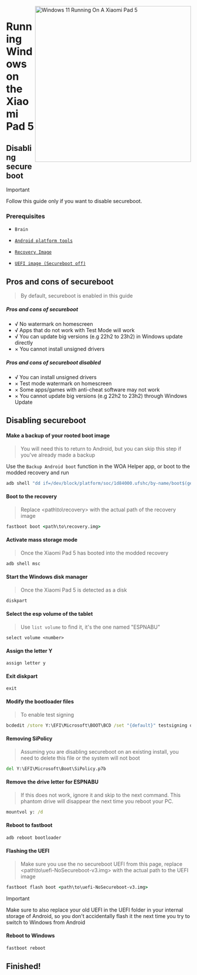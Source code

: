 <img align="right" src="https://raw.githubusercontent.com/erdilS/Port-Windows-11-Xiaomi-Pad-5/main/nabu.png" width="425" alt="Windows 11 Running On A Xiaomi Pad 5">

# Running Windows on the Xiaomi Pad 5

## Disabling secureboot
> [!Important]
> Follow this guide only if you want to disable secureboot.

### Prerequisites
- ```Brain```

- [```Android platform tools```](https://developer.android.com/studio/releases/platform-tools)

- [```Recovery Image```](https://github.com/ArKT-7/twrp_device_xiaomi_nabu/releases/tag/mod-win)

- [```UEFI image (Secureboot off)```](https://github.com/erdilS/Port-Windows-11-Xiaomi-Pad-5/releases/download/1.0/XXXnabu-NoSecureboot-v4.img)

## Pros and cons of secureboot
> By default, secureboot is enabled in this guide

##### Pros and cons of secureboot
- √ No watermark on homescreen
- √ Apps that do not work with Test Mode will work
- √ You can update big versions (e.g 22h2 to 23h2) in Windows update directly
- × You cannot install unsigned drivers

##### Pros and cons of secureboot disabled
- √ You can install unsigned drivers
- × Test mode watermark on homescreen
- × Some apps/games with anti-cheat software may not work
- × You cannot update big versions (e.g 22h2 to 23h2) through Windows Update

## Disabling secureboot

#### Make a backup of your rooted boot image
> You will need this to return to Android, but you can skip this step if you've already made a backup

Use the `Backup Android boot` function in the WOA Helper app, or boot to the modded recovery and run
```cmd
adb shell "dd if=/dev/block/platform/soc/1d84000.ufshc/by-name/boot$(getprop ro.boot.slot_suffix) of=/tmp/rooted_boot.img" && adb pull /tmp/rooted_boot.img
```

#### Boot to the recovery
> Replace <path\to\recovery> with the actual path of the recovery image
```cmd
fastboot boot <path\to\recovery.img>
```

#### Activate mass storage mode
> Once the Xiaomi Pad 5 has booted into the modded recovery
```cmd
adb shell msc
```

#### Start the Windows disk manager
> Once the Xiaomi Pad 5 is detected as a disk
```cmd
diskpart
```

#### Select the esp volume of the tablet
> Use `list volume` to find it, it's the one named "ESPNABU"
```diskpart
select volume <number>
```

#### Assign the letter Y
```diskpart
assign letter y
```

#### Exit diskpart
```diskpart
exit
```

#### Modify the bootloader files
> To enable test signing
```cmd
bcdedit /store Y:\EFI\Microsoft\BOOT\BCD /set "{default}" testsigning on
```

#### Removing SiPolicy
> Assuming you are disabling secureboot on an existing install, you need to delete this file or the system will not boot
```cmd
del Y:\EFI\Microsoft\Boot\SiPolicy.p7b
```

#### Remove the drive letter for ESPNABU
> If this does not work, ignore it and skip to the next command. This phantom drive will disappear the next time you reboot your PC.
```cmd
mountvol y: /d
```

#### Reboot to fastboot
```cmd
adb reboot bootloader
```

#### Flashing the UEFI
> Make sure you use the no secureboot UEFI from this page, replace <path\to\uefi-NoSecureboot-v3.img> with the actual path to the UEFI image
```cmd
fastboot flash boot <path\to\uefi-NoSecureboot-v3.img>
```

> [!Important]
> Make sure to also replace your old UEFI in the UEFI folder in your internal storage of Android, so you don't accidentally flash it the next time you try to switch to Windows from Android

#### Reboot to Windows
```cmd
fastboot reboot
```

## Finished!



















